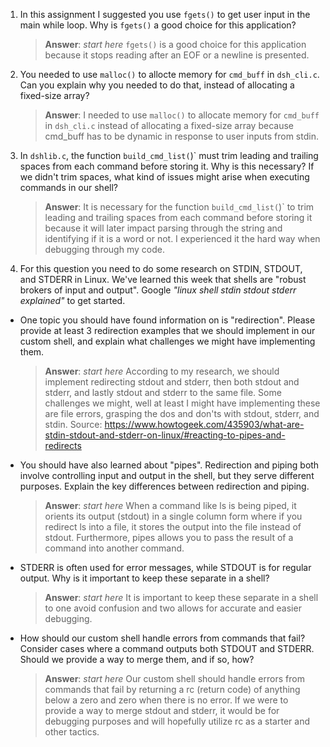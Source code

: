 1. In this assignment I suggested you use `fgets()` to get user input in the main while loop. Why is `fgets()` a good choice for this application?

    > **Answer**:  _start here_ `fgets()` is a good choice for this application because it stops reading after an EOF or a newline is presented.

2. You needed to use `malloc()` to allocte memory for `cmd_buff` in `dsh_cli.c`. Can you explain why you needed to do that, instead of allocating a fixed-size array?

    > **Answer**:  I needed to use `malloc()` to allocate memory for `cmd_buff` in `dsh_cli.c` instead of allocating a fixed-size array because cmd_buff has to be dynamic in response to user inputs from stdin.


3. In `dshlib.c`, the function `build_cmd_list(`)` must trim leading and trailing spaces from each command before storing it. Why is this necessary? If we didn't trim spaces, what kind of issues might arise when executing commands in our shell?

    > **Answer**:  It is necessary for the function `build_cmd_list(`)` to trim leading and trailing spaces from each command before storing it because it will later impact parsing through the string and identifying if it is a word or not. I experienced it the hard way when debugging through my code.

4. For this question you need to do some research on STDIN, STDOUT, and STDERR in Linux. We've learned this week that shells are "robust brokers of input and output". Google _"linux shell stdin stdout stderr explained"_ to get started.

- One topic you should have found information on is "redirection". Please provide at least 3 redirection examples that we should implement in our custom shell, and explain what challenges we might have implementing them.

    > **Answer**:  _start here_ According to my research, we should implement redirecting stdout and stderr, then both stdout and stderr, and lastly stdout and stderr to the same file. Some challenges we might, well at least I might have implementing these are file errors, grasping the dos and don'ts with stdout, stderr, and stdin. Source: https://www.howtogeek.com/435903/what-are-stdin-stdout-and-stderr-on-linux/#reacting-to-pipes-and-redirects

- You should have also learned about "pipes". Redirection and piping both involve controlling input and output in the shell, but they serve different purposes. Explain the key differences between redirection and piping.

    > **Answer**:  _start here_ When a command like ls is being piped, it orients its output (stdout) in a single column form where if you redirect ls into a file, it stores the output into the file instead of stdout. Furthermore, pipes allows you to pass the result of a command into another command.

- STDERR is often used for error messages, while STDOUT is for regular output. Why is it important to keep these separate in a shell?

    > **Answer**:  _start here_ It is important to keep these separate in a shell to one avoid confusion and two allows for accurate and easier debugging.

- How should our custom shell handle errors from commands that fail? Consider cases where a command outputs both STDOUT and STDERR. Should we provide a way to merge them, and if so, how?

    > **Answer**:  _start here_ Our custom shell should handle errors from commands that fail by returning a rc (return code) of anything below a zero and zero when there is no error. If we were to provide a way to merge stdout and stderr, it would be for debugging purposes and will hopefully utilize rc as a starter and other tactics.